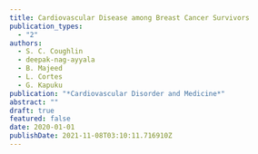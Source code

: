 ```yaml
---
title: Cardiovascular Disease among Breast Cancer Survivors
publication_types:
  - "2"
authors:
  - S. C. Coughlin
  - deepak-nag-ayyala
  - B. Majeed
  - L. Cortes
  - G. Kapuku
publication: "*Cardiovascular Disorder and Medicine*"
abstract: ""
draft: true
featured: false
date: 2020-01-01
publishDate: 2021-11-08T03:10:11.716910Z
---
```

